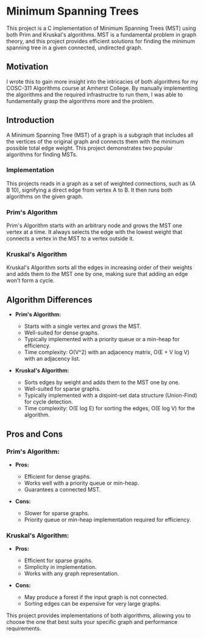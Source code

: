 # Minimum Spanning Trees

This project is a C implementation of Minimum Spanning Trees (MST) using both Prim and Kruskal's algorithms. MST is a fundamental problem in graph theory, and this project provides efficient solutions for finding the minimum spanning tree in a given connected, undirected graph.

## Motivation
I wrote this to gain more insight into the intricacies of both algorithms for my COSC-311 Algorithms course at Amherst College. By manually implementing the algorithms and the required infrastructre to run them, I was able to fundamentally grasp the algorithms more and the problem.

## Introduction

A Minimum Spanning Tree (MST) of a graph is a subgraph that includes all the vertices of the original graph and connects them with the minimum possible total edge weight. This project demonstrates two popular algorithms for finding MSTs.

### Implementation
This projects reads in a graph as a set of weighted connections, such as (A B 10), signifying a direct edge from vertex A to B. It then runs both algorithms on the given graph.

### Prim's Algorithm

Prim's Algorithm starts with an arbitrary node and grows the MST one vertex at a time. It always selects the edge with the lowest weight that connects a vertex in the MST to a vertex outside it.

### Kruskal's Algorithm

Kruskal's Algorithm sorts all the edges in increasing order of their weights and adds them to the MST one by one, making sure that adding an edge won't form a cycle.

## Algorithm Differences

- **Prim's Algorithm:**
  - Starts with a single vertex and grows the MST.
  - Well-suited for dense graphs.
  - Typically implemented with a priority queue or a min-heap for efficiency.
  - Time complexity: O(V^2) with an adjacency matrix, O(E + V log V) with an adjacency list.

- **Kruskal's Algorithm:**
  - Sorts edges by weight and adds them to the MST one by one.
  - Well-suited for sparse graphs.
  - Typically implemented with a disjoint-set data structure (Union-Find) for cycle detection.
  - Time complexity: O(E log E) for sorting the edges, O(E log V) for the algorithm.

## Pros and Cons

### Prim's Algorithm:

- **Pros:**
  - Efficient for dense graphs.
  - Works well with a priority queue or min-heap.
  - Guarantees a connected MST.

- **Cons:**
  - Slower for sparse graphs.
  - Priority queue or min-heap implementation required for efficiency.

### Kruskal's Algorithm:

- **Pros:**
  - Efficient for sparse graphs.
  - Simplicity in implementation.
  - Works with any graph representation.

- **Cons:**
  - May produce a forest if the input graph is not connected.
  - Sorting edges can be expensive for very large graphs.

This project provides implementations of both algorithms, allowing you to choose the one that best suits your specific graph and performance requirements.
